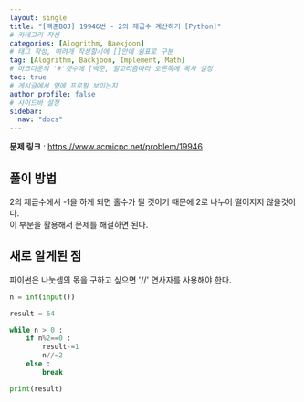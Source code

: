 ```yaml
---
layout: single
title: "[백준BOJ] 19946번 - 2의 제곱수 계산하기 [Python]"
# 카테고리 작성
categories: [Alogrithm, Baekjoon]
# 태그 작성, 여려개 작성할시에 []안에 쉼표로 구분
tag: [Alogrithm, Backjoon, Implement, Math]
# 마크다운의 '#'갯수에 [백준, 알고리즘따라 오른쪽에 목차 설정
toc: true
# 게시글에서 옆에 프로필 보이는지
author_profile: false
# 사이드바 설정
sidebar:
  nav: "docs"
---
```


**문제 링크** : <https://www.acmicpc.net/problem/19946>

## 풀이 방법

2의 제곱수에서 -1을 하게 되면 홀수가 될 것이기 때문에 2로 나누어 떨어지지 않을것이다.<br>
이 부분을 활용해서 문제를 해결하면 된다.

## 새로 알게된 점

파이썬은 나눗셈의 몫을 구하고 싶으면 '//' 연사자를 사용해야 한다.

```python
n = int(input())

result = 64

while n > 0 :
    if n%2==0 :
        result-=1
        n//=2
    else :
        break

print(result)
```
